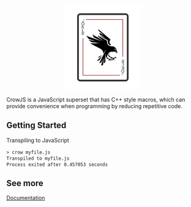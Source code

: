 <p align="center"><img src="logo.png" width=200></p>

CrowJS is a JavaScript superset that has C++ style macros, which can provide convenience when programming by reducing repetitive code.


## Getting Started

Transpiling to JavaScript
```batch
> crow myfile.js
Transpiled to myfile.js
Process exited after 0.457053 seconds
```


## See more
[Documentation](documentation.md)
